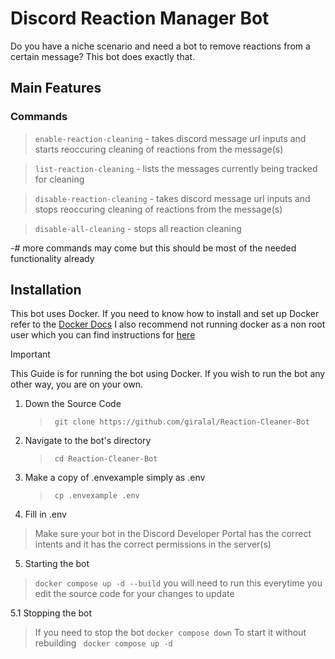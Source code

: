 # Discord Reaction Manager Bot

Do you have a niche scenario and need a bot to remove reactions from a certain message? This bot does exactly that.

## Main Features

### Commands

> `enable-reaction-cleaning` - takes discord message url inputs and starts reoccuring cleaning of reactions from the message(s)

> `list-reaction-cleaning` - lists the messages currently being tracked for cleaning

> `disable-reaction-cleaning` - takes discord message url inputs and stops reoccuring cleaning of reactions from the message(s)

> `disable-all-cleaning` - stops all reaction cleaning

-# more commands may come but this should be most of the needed functionality already

## Installation

This bot uses Docker. If you need to know how to install and set up Docker refer to the [Docker Docs](https://docs.docker.com/engine/install/) I also recommend not running docker as a non root user which you can find instructions for [here](https://docs.docker.com/engine/install/linux-postinstall/)

> [!IMPORTANT]
> This Guide is for running the bot using Docker. If you wish to run the bot any other way, you are on your own.

1. Down the Source Code

   > ` git clone https://github.com/giralal/Reaction-Cleaner-Bot`

2. Navigate to the bot's directory

   > ` cd Reaction-Cleaner-Bot`

3. Make a copy of .envexample simply as .env

   > ` cp .envexample .env`

4. Fill in .env

> Make sure your bot in the Discord Developer Portal has the correct intents and it has the correct permissions in the server(s)

5. Starting the bot

> `docker compose up -d --build`
> you will need to run this everytime you edit the source code for your changes to update

5.1 Stopping the bot

> If you need to stop the bot
> `docker compose down`
> To start it without rebuilding
> ` docker compose up -d`
